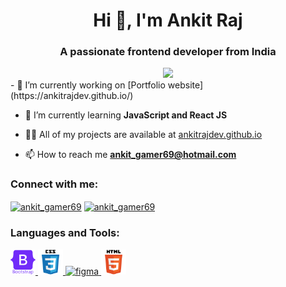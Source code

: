 <h1 align="center">Hi 👋, I'm Ankit Raj</h1>
<h3 align="center">A passionate frontend developer from India</h3>
<div align="center">
  <img height="150" src="https://github.com/ankitrajdev/ankitrajdev/assets/144972277/30259b35-08e4-40c0-8763-0b9f39a32bb9"  />
  
</div>
- 🔭 I’m currently working on [Portfolio website](https://ankitrajdev.github.io/)

- 🌱 I’m currently learning **JavaScript and React JS**

- 👨‍💻 All of my projects are available at [ankitrajdev.github.io](https://ankitrajdev.github.io/)

- 📫 How to reach me **ankit_gamer69@hotmail.com**

<h3 align="left">Connect with me:</h3>
<p align="left"![web-development-2-YX4ZEeEEnwI13r0K](https://github.com/ankitrajdev/ankitrajdev/assets/144972277/2e53bfe8-8b01-49be-b3d7-e77084f85fab)
>
<a href="https://instagram.com/ankit_gamer69" target="blank"><img align="center" src="https://raw.githubusercontent.com/rahuldkjain/github-profile-readme-generator/master/src/images/icons/Social/instagram.svg" alt="ankit_gamer69" height="30" width="40" /></a>
<a href="https://www.youtube.com/@ankit_gamer69" target="blank"><img align="center" src="https://raw.githubusercontent.com/rahuldkjain/github-profile-readme-generator/master/src/images/icons/Social/youtube.svg" alt="ankit_gamer69" height="30" width="40" /></a>
</p>

<h3 align="left">Languages and Tools:</h3>
<p align="left"> <a href="https://getbootstrap.com" target="_blank" rel="noreferrer"> <img src="https://raw.githubusercontent.com/devicons/devicon/master/icons/bootstrap/bootstrap-plain-wordmark.svg" alt="bootstrap" width="40" height="40"/> </a> <a href="https://www.w3schools.com/css/" target="_blank" rel="noreferrer"> <img src="https://raw.githubusercontent.com/devicons/devicon/master/icons/css3/css3-original-wordmark.svg" alt="css3" width="40" height="40"/> </a> <a href="https://www.figma.com/" target="_blank" rel="noreferrer"> <img src="https://www.vectorlogo.zone/logos/figma/figma-icon.svg" alt="figma" width="40" height="40"/> </a> <a href="https://www.w3.org/html/" target="_blank" rel="noreferrer"> <img src="https://raw.githubusercontent.com/devicons/devicon/master/icons/html5/html5-original-wordmark.svg" alt="html5" width="40" height="40"/> </a> 

